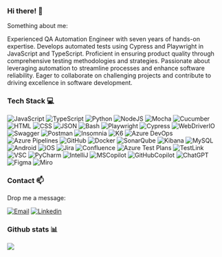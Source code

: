 ### Hi there! 👋

Something about me:
<p>
Experienced QA Automation Engineer with seven years of hands-on expertise. Develops automated tests using Cypress and Playwright in JavaScript and TypeScript. Proficient in ensuring product quality through comprehensive testing methodologies and strategies. Passionate about leveraging automation to streamline processes and enhance software reliability. Eager to collaborate on challenging projects and contribute to driving excellence in software development.
</p>

### Tech Stack 💻
<p>
  <img alt="JavaScript" src="https://img.shields.io/badge/JavaScript-F7DF1E?logo=javascript&logoColor=white&style=for-the-badge" />
  <img alt="TypeScript" src="https://img.shields.io/badge/TypeScript-3178C6?logo=TypeScript&logoColor=white&style=for-the-badge" />
  <img alt="Python" src="https://img.shields.io/badge/Python-3776AB?style=for-the-badge&logo=python&logoColor=white" />
  <img alt="NodeJS" src="https://img.shields.io/badge/Node.js-339933?logo=node.js&logoColor=white&style=for-the-badge" />
  <img alt="Mocha" src="https://img.shields.io/badge/Mocha-8D6748?logo=mocha&logoColor=white&style=for-the-badge" />
  <img alt="Cucumber" src="https://img.shields.io/badge/Cucumber-23D96C?logo=cucumber&logoColor=white&style=for-the-badge" />
  <img alt="HTML" src="https://img.shields.io/badge/HTML-E34F26?logo=html5&logoColor=white&style=for-the-badge" />
  <img alt="CSS" src="https://img.shields.io/badge/CSS-1572B6?logo=css3&logoColor=white&style=for-the-badge" />
  <img alt="JSON" src="https://img.shields.io/badge/JSON-000000?logo=json&logoColor=white&style=for-the-badge" />
  <img alt="Bash" src="https://img.shields.io/badge/Bash-4EAA25?logo=gnu-bash&logoColor=white&style=for-the-badge" />
  <img alt="Playwright" src="https://img.shields.io/badge/Playwright-2EAD33?logo=playwright&logoColor=white&style=for-the-badge" />
  <img alt="Cypress" src="https://img.shields.io/badge/Cypress-17202C?logo=cypress&logoColor=white&style=for-the-badge" />
  <img alt="WebDriverIO" src="https://img.shields.io/badge/WebDriverIO-000000?style=for-the-badge&logo=webdriverio&logoColor=red" />
  <img alt="Swagger" src="https://img.shields.io/badge/Swagger-85EA2D?style=for-the-badge&logo=swagger&logoColor=white" />
  <img alt="Postman" src="https://img.shields.io/badge/Postman-FF6C37?logo=postman&logoColor=white&style=for-the-badge" />
  <img alt="Insomnia" src="https://img.shields.io/badge/Insomnia-4000BF?style=for-the-badge&logo=insomnia&logoColor=white" />
  <img alt="K6" src="https://img.shields.io/badge/K6-7D64FF?style=for-the-badge&logo=k6&logoColor=white" />
  <img alt="Azure DevOps" src="https://img.shields.io/badge/Azure%20DevOps-0078D7?style=for-the-badge&logo=azuredevops&logoColor=white" />
  <img alt="Azure Pipelines" src="https://img.shields.io/badge/Azure%20Pipelines-2560E0?logo=azure-pipelines&logoColor=white&style=for-the-badge" />
  <img alt="GitHub" src="https://img.shields.io/badge/GitHub-181717?style=for-the-badge&logo=github&logoColor=white" />
  <img alt="Docker" src="https://img.shields.io/badge/Docker-2496ED?style=for-the-badge&logo=docker&logoColor=white" />
  <img alt="SonarQube" src="https://img.shields.io/badge/SonarQube-4E9BCD?logo=SonarQube&logoColor=white&style=for-the-badge" />
  <img alt="Kibana" src="https://img.shields.io/badge/Kibana-005571?style=for-the-badge&logo=kibana&logoColor=white" />
  <img alt="MySQL" src="https://img.shields.io/badge/MySQL-4479A1?logo=mysql&logoColor=white&style=for-the-badge" />
  <img alt="Android" src="https://img.shields.io/badge/Android-3DDC84?logo=android&logoColor=white&style=for-the-badge" />
  <img alt="iOS" src="https://img.shields.io/badge/iOS-000000?logo=ios&logoColor=white&style=for-the-badge" />
  <img alt="Jira" src="https://img.shields.io/badge/Jira-0052CC?logo=jira&logoColor=white&style=for-the-badge" />
  <img alt="Confluence" src="https://img.shields.io/badge/Confluence-172B4D?style=for-the-badge&logo=confluence&logoColor=white" />
  <img alt="Azure Test Plans" src="https://img.shields.io/badge/Azure%20Test%20Plans-0078D7?style=for-the-badge&logo=azuredevops&logoColor=white" />
  <img alt="TestLink" src="https://img.shields.io/badge/TestLink-000000?style=for-the-badge&logo=testing-library&logoColor=white" />
  <img alt="VSC" src="https://img.shields.io/badge/VS_Code-007ACC?style=for-the-badge&logo=visual-studio-code&logoColor=white" />
  <img alt="PyCharm" src="https://img.shields.io/badge/PyCharm-21D789?style=for-the-badge&logo=pycharm&logoColor=white" />
  <img alt="IntelliJ" src="https://img.shields.io/badge/IntelliJ_IDEA-000000?style=for-the-badge&logo=intellij-idea&logoColor=white" />
  <img alt="MSCopilot" src="https://img.shields.io/badge/Microsoft_Copilot-258FFA?style=for-the-badge&logo=azure-devops&logoColor=white)" />
  <img alt="GitHubCopilot" src="https://img.shields.io/badge/GitHub_Copilot-1C1C1C?style=for-the-badge&logo=github&logoColor=white" />
  <img alt="ChatGPT" src="https://img.shields.io/badge/ChatGPT-00A67E?style=for-the-badge&logo=openai&logoColor=white" />
  <img alt="Figma" src="https://img.shields.io/badge/Figma-F24E1E?style=for-the-badge&logo=figma&logoColor=white" />
  <img alt="Miro" src="https://img.shields.io/badge/Miro-050038?style=for-the-badge&logo=miro&logoColor=yellow" />
</p>

### Contact 📫

Drop me a message:
<p>
  <a href="mailto:GitHubBart90PL@icloud.com"><img alt="Email" src="https://img.shields.io/badge/Email-D14836?logo=gmail&logoColor=white&style=for-the-badge" /></a>
  <a href="https://www.linkedin.com/in/bartlomiejniziolek/"><img alt="Linkedin" src="https://img.shields.io/badge/linkedin-0077B5?logo=linkedin&logoColor=white&style=for-the-badge" /></a>
</p>

### Github stats 📊

<img align="center" src="https://github-readme-stats.vercel.app/api/top-langs/?username=Bart90PL&theme=radical&hide_border=false&include_all_commits=true&count_private=true&layout=compact" />
